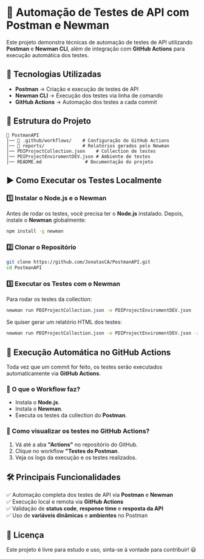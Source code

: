 # 📌 Automação de Testes de API com Postman e Newman

Este projeto demonstra técnicas de automação de testes de API utilizando **Postman** e **Newman CLI**, além de integração com **GitHub Actions** para execução automática dos testes.

## 🚀 Tecnologias Utilizadas

- **Postman** → Criação e execução de testes de API  
- **Newman CLI** → Execução dos testes via linha de comando  
- **GitHub Actions** → Automação dos testes a cada commit   

## 👤 Estrutura do Projeto

```
💟 PostmanAPI  
│── 📂 .github/workflows/    # Configuração do GitHub Actions  
│── 📂 reports/              # Relatórios gerados pelo Newman  
│── PDIProjectCollection.json    # Collection de testes  
│── PDIProjectEnviromentDEV.json # Ambiente de testes  
│── README.md                # Documentação do projeto  
```

## ▶️ Como Executar os Testes Localmente

### 1️⃣ Instalar o Node.js e o Newman

Antes de rodar os testes, você precisa ter o **Node.js** instalado. Depois, instale o **Newman** globalmente:

```sh
npm install -g newman
```

### 2️⃣ Clonar o Repositório

```sh
git clone https://github.com/JonatasCA/PostmanAPI.git
cd PostmanAPI
```

### 3️⃣ Executar os Testes com o Newman

Para rodar os testes da collection:

```sh
newman run PDIProjectCollection.json -e PDIProjectEnviromentDEV.json
```

Se quiser gerar um relatório HTML dos testes:

```sh
newman run PDIProjectCollection.json -e PDIProjectEnviromentDEV.json -r cli,html --reporter-html-export reports/newman-report.html
```

## 🤖 Execução Automática no GitHub Actions

Toda vez que um commit for feito, os testes serão executados automaticamente via **GitHub Actions**.

### 📌 O que o Workflow faz?

- Instala o **Node.js**.  
- Instala o **Newman**.  
- Executa os testes da collection do **Postman**.    

### 📌 Como visualizar os testes no GitHub Actions?

1. Vá até a aba **"Actions"** no repositório do GitHub.  
2. Clique no workflow **"Testes do Postman**.  
3. Veja os logs da execução e os testes realizados.  

## 🛠️ Principais Funcionalidades

✅ Automação completa dos testes de API via **Postman** e **Newman**  
✅ Execução local e remota via **GitHub Actions**  
✅ Validação de **status code**, **response time** e **resposta da API**  
✅ Uso de **variáveis dinâmicas** e **ambientes** no Postman  

## 📝 Licença

Este projeto é livre para estudo e uso, sinta-se à vontade para contribuir! 😃
